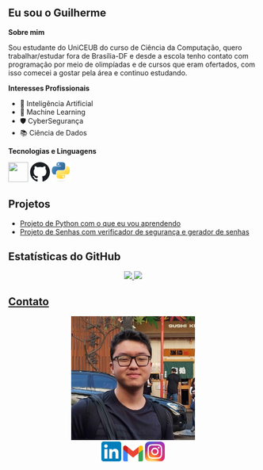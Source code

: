 ## Eu sou o Guilherme

**Sobre mim**

Sou estudante do UniCEUB do curso de Ciência da Computação, quero trabalhar/estudar fora de Brasília-DF e desde a escola tenho contato com programação por meio de olimpíadas e de cursos que eram ofertados, com isso comecei a gostar pela área e continuo estudando.

**Interesses Profissionais**

- 🤖 Inteligência Artificial
- 📝 Machine Learning
- 🛡️​ CyberSegurança
- 📚 Ciência de Dados

**Tecnologias e Linguagens**
<div>

<img loading="lazy" src="https://cdn.jsdelivr.net/gh/devicons/devicon/icons/git/git-original.svg" width="40" height="40"/>
<img loading="lazy" src="imagens/Github_icon.svg.png" width="40" height="40"/>
<img loading="lazy" src="imagens/Python-logo-notext.svg.png" width="40" height="40"/>

</div>

## Projetos

- <a href=https://github.com/K3nz002/ProjectPython><text decoration="none">Projeto de Python com o que eu vou aprendendo</text></a>
- <a href=https://github.com/K3nz002/GeradorSenhas><text decoration="none">Projeto de Senhas com verificador de segurança e gerador de senhas</text></a>


## Estatísticas do GitHub

<div align="center">
<a href="https://github.com/K3nz002">
<img loading="lazy" height="180em" src="https://github-readme-stats.vercel.app/api/top-langs/?username=K3nz002&layout=compact&langs_count=7&theme=dracula"/>

<img loading="lazy" height="180em" src="https://github-readme-stats.vercel.app/api?username=K3nz002&show_icons=true&theme=dracula&include_all_commits=true&count_private=true"/>

</div>

## Contato

<div align="center">
<img src="imagens/K3nz002.jpg" width="250" height="250"/>

<div>
<a href="https://www.linkedin.com/in/guilherme-fujimura-692106351/" target="_blank"><img src="imagens/LinkedIn_icon.svg.png" width="40" height="40" alt="LinkedIn"/></a>
<a href="mailto:gkwfuji@gmail.com" target="_blank"><img src="imagens/Gmail_icon.svg.png" width="40" height="32" alt="Gmail"/></a>
<a href="https://www.instagram.com/_.g.kenzo/" target="_blank"><img src="imagens/Instagram_icon.png" width="40" height="40" alt="GitHub"/></a>
</div>